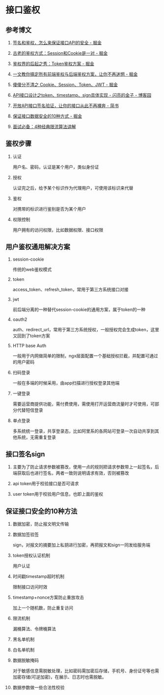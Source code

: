 # 接口鉴权

## 参考博文

1. [签名和鉴权，怎么来保证接口API的安全 - 掘金](https://juejin.cn/post/7017077991402373157)

2. [古老的鉴权方式：Session和Cookie是一对 - 掘金](https://juejin.cn/post/7017439540193263629)

3. [鉴权界的后起之秀：Token鉴权方案 - 掘金](https://juejin.cn/post/7017821497980878878)

4. [一文教你搞定所有前端鉴权与后端鉴权方案，让你不再迷惘 - 掘金](https://juejin.cn/post/7129298214959710244)

5. [傻傻分不清之 Cookie、Session、Token、JWT - 掘金](https://juejin.cn/post/6844904034181070861)

6. [API接口设计之token、timestamp、sign具体实现 - 闪亮的金子 - 博客园](https://www.cnblogs.com/hzjdpawn/p/13201765.html)

7. [开放API接口签名验证，让你的接口从此不再裸奔 - 简书](https://www.jianshu.com/p/ad410836587a)

8. [保证接口数据安全的10种方式 - 掘金](https://juejin.cn/post/7116520783534522399)

9. [面试必备：4种经典限流算法讲解](https://mp.weixin.qq.com/s?__biz=Mzg3NzU5NTIwNg==&mid=2247490393&idx=1&sn=98189caa486406f8fa94d84ba0667604&chksm=cf21c470f8564d665ce04ccb9dc7502633246da87a0541b07ba4ac99423b28ce544cdd6c036b&token=162724582&lang=zh_CN&scene=21#wechat_redirect)

## 鉴权步骤

1. 认证
   
   用户名、密码，认证是某个用户，类似身份证

2. 授权
   
   认证完之后，给予某个标识作为代理用户，可使用该标识来代替

3. 鉴权
   
   对携带的标识进行鉴别是否为某个用户

4. 权限控制
   
   用户拥有的访问权限，比如数据权限、接口权限

## 用户鉴权通用解决方案

1. session-cookie
   
   传统的web鉴权模式

2. token
   
   access_token、refresh_token，常用于第三方系统接口对接

3. jwt
   
   前后端分离的一种替代session-cookie的通用方案，属于token的一种

4. oauth2
   
   auth、redirect_url，常用于第三方系统授权，一般授权完会生成token，这里又回到了token方案

5. HTTP base Auth
   
   一般用于内网做简单的限制，ngx层面配置一个基础授权拦截，并配置可通过的用户密码

6. 扫码登录
   
   一般在多端的时候采用，由app扫描进行授权登录其他端

7. 一键登录
   
   需要运营商提供功能，需付费使用，需使用打开运营商流量时才可使用，可部分代替短信登录

8. 单点登录
   
   多系统统一登录，共享登录态，比如阿里系的各网站可登录一次自动共享到其他系统，无需重复登录

## 接口签名sign

1. 主要为了防止请求参数被篡改，使用一点的规则把请求参数带上一起签名，后端获取后也进行签名，两者一致则说明请求有效，否则被篡改

2. api token用于校验接口是否可请求

3. user token用于校验用户信息，也即上面的鉴权

## 保证接口安全的10种方法

1. 数据加密，防止报文明文传输

2. 数据加签验签
   
   sign，对报文的摘要加上私钥进行加密，再把报文和sign一同发给服务端

3. token授权认证机制
   
   用户认证

4. 时间戳timestamp超时机制
   
   限制接口访问时效

5. timestamp+nonce方案防止重放攻击
   
   加上一个随机数，防止重复访问

6. 限流机制
   
   漏桶算法、令牌桶算法

7. 黑名单机制

8. 白名单机制

9. 数据脱敏掩码
   
   对于敏感信息需脱敏处理，比如密码需加密后存储，手机号、身份证号等也需加密存储(可逆加密)，在展示、日志时也需脱敏。

10. 数据参数做一些合法性校验
